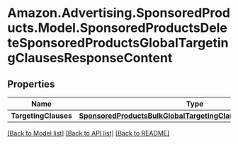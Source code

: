 # Amazon.Advertising.SponsoredProducts.Model.SponsoredProductsDeleteSponsoredProductsGlobalTargetingClausesResponseContent

## Properties

Name | Type | Description | Notes
------------ | ------------- | ------------- | -------------
**TargetingClauses** | [**SponsoredProductsBulkGlobalTargetingClauseOperationResponse**](SponsoredProductsBulkGlobalTargetingClauseOperationResponse.md) |  | 

[[Back to Model list]](../README.md#documentation-for-models) [[Back to API list]](../README.md#documentation-for-api-endpoints) [[Back to README]](../README.md)

